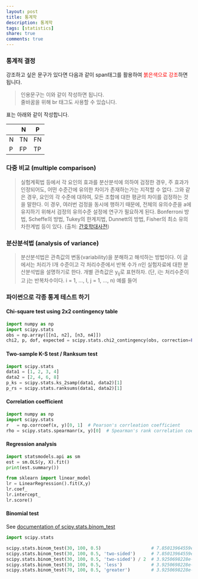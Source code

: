 ```yaml
---
layout: post
title: 통계학
description: 통계학
tags: [statistics]
share: true
comments: true
---
```



### 통계적 결정

강조하고 싶은 문구가 있다면 다음과 같이 span태그를 활용하여 <span style="color:red">붉은색으로 강조</span>하면 됩니다.

> 인용문구는 이와 같이 작성하면 됩니다. <br/> 줄바꿈을 위해 br 태그도 사용할 수 있습니다.


표는 아래와 같이 작성합니다.

|   | N   | P   |
|---|---|---|
| N | TN  | FN  |
| P | FP  | TP  |



### 다중 비교 (multiple comparison)

> 실험계획법 등에서 각 요인의 효과를 분산분석에 의하여 검정한 경우, 주 효과가 인정되어도, 어떤 수준간에 유의한 차이가 존재하는가는 지적할 수 없다. 그와 같은 경우, 요인의 각 수준에 대하여, 모든 조합에 대한 평균의 차이를 검정하는 것을 말한다. 이 경우, 여러번 검정을 동시에 행하기 때문에, 전체의 유의수준을 a에 유지하기 위해서 검정의 유의수준 설정에 연구가 필요하게 된다. Bonferroni 방법, Scheffe의 방법, Tukey의 한계치법, Dunnett의 방법, Fisher의 최소 유의차한계법 등이 있다. (출처: [간호학대사전](http://terms.naver.com/entry.nhn?docId=489137&cid=55558&categoryId=55558))

### 분산분석법 (analysis of variance)

> 분산분석법은 관측값의 변동(variability)을 분해하고 해석하는 방법이다. 이 글에서는 처리가 I개 수준이고 각 처리수준에서 반복 수가 n인 실험자료에 대한 분산분석법을 설명하기로 한다. 개별 관측값은 y<sub>ij</sub>로 표현하자. (단, i는 처리수준이고 j는 반복차수이다. i = 1, ..., I, j = 1, ..., n) 예를 들어



### 파이썬으로 각종 통계 테스트 하기

#### Chi-square test using 2x2 contingency table
```python
import numpy as np
import scipy.stats
obs = np.array([[n1, n2], [n3, n4]])
chi2, p, dof, expected = scipy.stats.chi2_contingency(obs, correction=False)
```

#### Two-sample K-S test / Ranksum test

```python
import scipy.stats
data1 = [1, 2, 3, 4]
data2 = [2, 4, 6, 8]
p_ks = scipy.stats.ks_2samp(data1, data2)[1]
p_rs = scipy.stats.ranksums(data1, data2)[1]
```

#### Correlation coefficient

```python
import numpy as np
import scipy.stats
r   = np.corrcoef(x, y)[0, 1]  # Pearson's corrleation coefficient
rho = scipy.stats.spearmanr(x, y)[0]  # Spearman's rank correlation coefficient
```

#### Regression analysis

```python
import statsmodels.api as sm
est = sm.OLS(y, X).fit()
print(est.summary())
```

```python
from sklearn import linear_model
lr = LinearRegression().fit(X,y)
lr.coef_
lr.intercept_
lr.score()
```


#### Binomial test

See [documentation of scipy.stats.binom_test](https://docs.scipy.org/doc/scipy/reference/generated/scipy.stats.binom_test.html)

```python
import scipy.stats

scipy.stats.binom_test(30, 100, 0.5)                   # 7.85013964559e-05
scipy.stats.binom_test(30, 100, 0.5, 'two-sided')      # 7.85013964559e-05
scipy.stats.binom_test(30, 100, 0.5, 'two-sided') / 2  # 3.9250698228e-05
scipy.stats.binom_test(30, 100, 0.5, 'less')           # 3.9250698228e-05
scipy.stats.binom_test(70, 100, 0.5, 'greater')        # 3.9250698228e-05
```